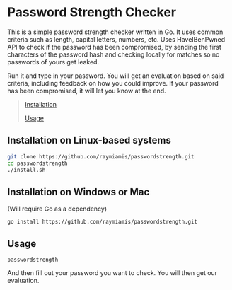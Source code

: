 # Password Strength Checker

This is a simple password strength checker written in Go. It uses common criteria such as length, capital letters, numbers, etc.
Uses HaveIBenPwned API to check if the password has been compromised, by sending the first characters of the password hash and checking locally for matches so no passwords of yours get leaked.

Run it and type in your password. You will get an evaluation based on said criteria, including feedback on how you could improve.
If your password has been compromised, it will let you know at the end.

> [Installation](#installation-on-linux-based-systems)
>
> [Usage](#usage)

## Installation on Linux-based systems
```bash
git clone https://github.com/raymiamis/passwordstrength.git
cd passwordstrength
./install.sh
```

## Installation on Windows or Mac
(Will require Go as a dependency)
```
go install https://github.com/raymiamis/passwordstrength.git
```
## Usage
```
passwordstrength
```
And then fill out your password you want to check. You will then get our evaluation.
